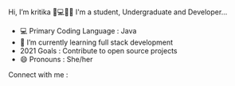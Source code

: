   Hi, I’m kritika 👩💻👋🏻 
  I'm a student, Undergraduate and Developer...
  
- 💻 Primary Coding Language : Java
- 🌱 I’m currently learning full stack development
- 2021 Goals : Contribute to open source projects
- 😄 Pronouns : She/her

Connect with me :
  


<!---
kritikakaura1518/kritikakaura1518 is a ✨ special ✨ repository because its `README.md` (this file) appears on your GitHub profile.
You can click the Preview link to take a look at your changes.
--->
